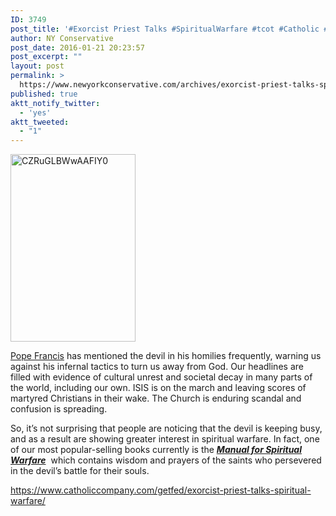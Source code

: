 ```yaml
---
ID: 3749
post_title: '#Exorcist Priest Talks #SpiritualWarfare #tcot #Catholic #Christendom'
author: NY Conservative
post_date: 2016-01-21 20:23:57
post_excerpt: ""
layout: post
permalink: >
  https://www.newyorkconservative.com/archives/exorcist-priest-talks-spiritualwarfare-tcot-catholic-christendom/
published: true
aktt_notify_twitter:
  - 'yes'
aktt_tweeted:
  - "1"
---
```

<a href="http://newyorkconservative.s3.amazonaws.com/wp-content/uploads/2016/01/CZRuGLBWwAAFIY0.png"><img class="alignnone size-medium wp-image-3750" src="http://newyorkconservative.s3.amazonaws.com/wp-content/uploads/2016/01/CZRuGLBWwAAFIY0-200x300.png" alt="CZRuGLBWwAAFIY0" width="200" height="300" /></a>

<a href="https://www.catholiccompany.com/popular-authors-and-people-c276/" target="_blank">Pope Francis</a> has mentioned the devil in his homilies frequently, warning us against his infernal tactics to turn us away from God. Our headlines are filled with evidence of cultural unrest and societal decay in many parts of the world, including our own. ISIS is on the march and leaving scores of martyred Christians in their wake. The Church is enduring scandal and confusion is spreading.

So, it’s not surprising that people are noticing that the devil is keeping busy, and as a result are showing greater interest in spiritual warfare. In fact, one of our most popular-selling books currently is the <a href="https://www.catholiccompany.com/getfed/new-catholic-book-manual-for-spiritual-warfare/" target="_blank"><strong><em>Manual for Spiritual Warfare</em></strong></a>  which contains wisdom and prayers of the saints who persevered in the devil’s battle for their souls.

<a href="https://www.catholiccompany.com/getfed/exorcist-priest-talks-spiritual-warfare/">https://www.catholiccompany.com/getfed/exorcist-priest-talks-spiritual-warfare/</a>

&nbsp;